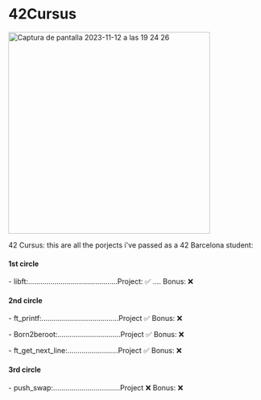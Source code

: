 # 42Cursus
<img width="400" alt="Captura de pantalla 2023-11-12 a las 19 24 26" src="https://github.com/LLuisPP/42Cursus/assets/116104082/f65a01f3-408f-4650-b605-3f83f2dfb50a">

42 Cursus:
this are all the porjects i've passed as a 42 Barcelona student:

<p><h4 align="left">1st circle</h4>
- libft:............................................Project: ✅ .... Bonus: ❌
<p><h4 align="left">2nd circle</h4>
<p>
- ft_printf:......................................Project ✅ Bonus: ❌
</p>
<p>
- Born2beroot:...............................Project ✅ Bonus: ❌
</p>
<p>
- ft_get_next_line:.........................Project ✅ Bonus: ❌
</p>
<p>
<p><h4 align="left">3rd circle</h4>
<p>
- push_swap:.................................Project ❌ Bonus: ❌
</p>
